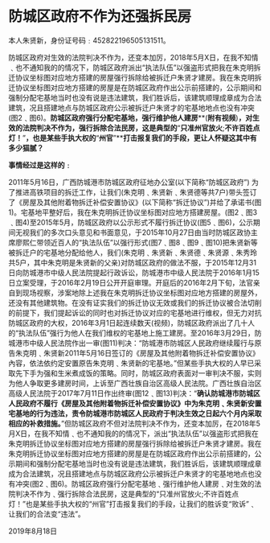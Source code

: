 # 

# **防城区政府不作为还强拆民房**

本人朱贤新，身份证号码﹕452822196505131511。

防城区政府对生效的法院判决不作为，还变本加厉，2018年5月X日，在我不知情﹑也不通知我的的情况下，防城区政府派出“执法队伍”以强盗形式把我在朱克明拆迁协议坐标图对应地方搭建的房屋强行拆除给被拆迁户朱贤才建房。我在朱克明拆迁协议坐标图对应地方搭建的房屋是在防城区政府作出公示前搭建的，公示期间和强制分配宅基地当时也没有说是违法建筑，我们胜诉后，该建筑顺理成章成为合法建筑，况且搭建地点与防城区政府公示被拆迁户朱贤才的宅基地地点也没有冲突(图2﹑图6)。**防城区政府强行分配宅基地，强行维护他人建房****(****附有视频****)****，对生效的法院判决不作为，强行拆除合法民房，这是典型的****“****只准州官放火****;****不许百姓点灯！****”****，也是某些手执大权的****“****州官****”****打击报复我们的手段，更让人怀疑这其中有多少猫腻？**

**事情经过是这样的﹕**

2011年5月16日，广西防城港市防城区政府征地办公室(以下简称“防城区政府”) 为了推进高铁项目的拆迁工作，让我们(朱克明﹑朱贤新﹑朱贤德等共7户)带头签订了《房屋及其他附着物拆迁补偿安置协议》(以下简称“拆迁协议”)并给了承诺书(图1)。宅基地平整好后，我在朱克明拆迁协议坐标图对应地方搭建房屋。(图2﹑图3﹑图4)至2015年5月，防城区政府以公示形式不履行拆迁协议(图5﹑图6)，公示期间无视我们的多次口头意见和书面意见，于2015年10月27日由当时防城区政协主席廖熙仁带领近百人的“执法队伍”以强行形式(图7﹑图8﹑图9﹑图10)把朱贤新等被拆迁户的宅基地分配给他人，我们(朱克明﹑朱贤新﹑朱贤德﹑朱贤源﹑朱秀玲共5户，其中朱克明是朱贤新的父亲)对防城区政府的做法不服，于2015年12月31日向防城港市中级人民法院提起行政诉讼，防城港市中级人民法院于2016年1月15日立案受理，于2016年2月19日公开开庭审理。开庭后的2016年2月下旬，法官亲自到现场视察，涉案地除上述我在朱克明拆迁协议坐标图对应地方搭建的房屋外，还没有其他建筑物。在没有证实我们的拆迁协议无效或我们的拆迁协议被合法切削的前提下，我们提起诉讼的同时也对拆迁协议对应的宅基地进行维权，但无力对抗防城区政府的大权，2016年3月1日起连续数天(视频)，防城区政府派出了几十人的“执法队伍”强行为他人在我们维权的宅基地上施工建房。至2016年3月29日，防城港市中级人民法院作出一审(图11)判决：“防城港市防城区人民政府继续履行与原告朱克明﹑朱贤新2011年5月16日签订的《房屋及其他附着物拆迁补偿安置协议》內容，依法依约定安置原告朱克明﹑朱贤新的宅基地。”但某些手执大权的人早已采取先下手为强和生米煮成饭的策略。同时，防城区政府表面对一审判决不服，实则为他人争取更多建房时间，上诉至广西壮族自治区高级人民法院。广西壮族自治区高级人民法院于2017年7月11日作出终审(图12﹑图13)判决：“**确认防城港市防城区人民政府不履行《房屋及其他附着物拆迁补偿安置协议》中为朱克明﹑朱贤新安置宅基地的行为违法，责令防城港市防城区人民政府于判决生效之日起六个月内采取相应的补救措施。**”但防城区政府不但对法院判决不作为，还变本加厉，在2018年5月X日，在我不知情﹑也不通知我的的情况下，派出“执法队伍”以强盗形式把我在朱克明拆迁协议坐标图对应地方搭建的房屋强行拆除给被拆迁户朱贤才建房。我在朱克明拆迁协议坐标图对应地方搭建的房屋是在防城区政府作出公示前搭建的，公示期间和强制分配宅基地当时也没有说是违法建筑，我们胜诉后，该建筑顺理成章成为合法建筑，况且搭建地点与防城区政府公示被拆迁户朱贤才的宅基地地点也没有冲突(图2﹑图6)。防城区政府强行分配宅基地﹑强行维护他人建房﹑对生效的法院判决不作为﹑强行拆除合法民房，这是典型的“只准州官放火;不许百姓点灯！”也是某些手执大权的“州官”打击报复我们的手段，让我们的胜诉变“败诉”﹑让我们的合法变“违法”。



2019年8月18日



